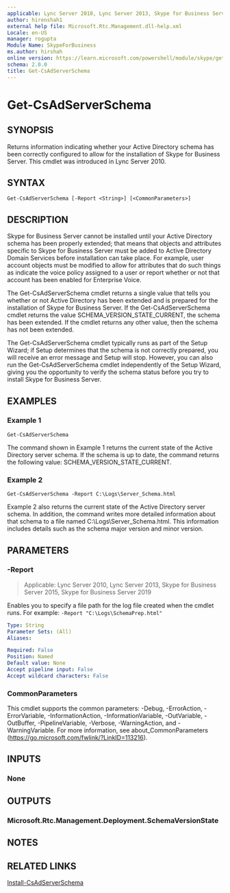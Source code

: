 ```yaml
---
applicable: Lync Server 2010, Lync Server 2013, Skype for Business Server 2015, Skype for Business Server 2019
author: hirenshah1
external help file: Microsoft.Rtc.Management.dll-help.xml
Locale: en-US
manager: rogupta
Module Name: SkypeForBusiness
ms.author: hirshah
online version: https://learn.microsoft.com/powershell/module/skype/get-csadserverschema
schema: 2.0.0
title: Get-CsAdServerSchema
---
```


# Get-CsAdServerSchema

## SYNOPSIS
Returns information indicating whether your Active Directory schema has been correctly configured to allow for the installation of Skype for Business Server.
This cmdlet was introduced in Lync Server 2010.


## SYNTAX

```
Get-CsAdServerSchema [-Report <String>] [<CommonParameters>]
```

## DESCRIPTION
Skype for Business Server cannot be installed until your Active Directory schema has been properly extended; that means that objects and attributes specific to Skype for Business Server must be added to Active Directory Domain Services before installation can take place.
For example, user account objects must be modified to allow for attributes that do such things as indicate the voice policy assigned to a user or report whether or not that account has been enabled for Enterprise Voice.

The Get-CsAdServerSchema cmdlet returns a single value that tells you whether or not Active Directory has been extended and is prepared for the installation of Skype for Business Server.
If the Get-CsAdServerSchema cmdlet returns the value SCHEMA_VERSION_STATE_CURRENT, the schema has been extended.
If the cmdlet returns any other value, then the schema has not been extended.

The Get-CsAdServerSchema cmdlet typically runs as part of the Setup Wizard; if Setup determines that the schema is not correctly prepared, you will receive an error message and Setup will stop.
However, you can also run the Get-CsAdServerSchema cmdlet independently of the Setup Wizard, giving you the opportunity to verify the schema status before you try to install Skype for Business Server.

## EXAMPLES

### Example 1
```
Get-CsAdServerSchema
```

The command shown in Example 1 returns the current state of the Active Directory server schema.
If the schema is up to date, the command returns the following value: SCHEMA_VERSION_STATE_CURRENT.

### Example 2
```
Get-CsAdServerSchema -Report C:\Logs\Server_Schema.html
```

Example 2 also returns the current state of the Active Directory server schema.
In addition, the command writes more detailed information about that schema to a file named C:\Logs\Server_Schema.html.
This information includes details such as the schema major version and minor version.


## PARAMETERS

### -Report

> Applicable: Lync Server 2010, Lync Server 2013, Skype for Business Server 2015, Skype for Business Server 2019

Enables you to specify a file path for the log file created when the cmdlet runs.
For example:
`-Report "C:\Logs\SchemaPrep.html"`

```yaml
Type: String
Parameter Sets: (All)
Aliases:

Required: False
Position: Named
Default value: None
Accept pipeline input: False
Accept wildcard characters: False
```

### CommonParameters
This cmdlet supports the common parameters: -Debug, -ErrorAction, -ErrorVariable, -InformationAction, -InformationVariable, -OutVariable, -OutBuffer, -PipelineVariable, -Verbose, -WarningAction, and -WarningVariable. For more information, see about_CommonParameters (https://go.microsoft.com/fwlink/?LinkID=113216).


## INPUTS

### None


## OUTPUTS

### Microsoft.Rtc.Management.Deployment.SchemaVersionState


## NOTES


## RELATED LINKS

[Install-CsAdServerSchema](Install-CsAdServerSchema.md)
